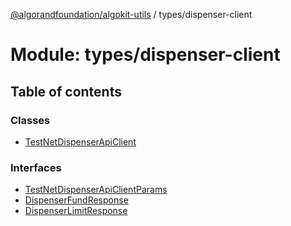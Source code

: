 [@algorandfoundation/algokit-utils](../README.md) / types/dispenser-client

# Module: types/dispenser-client

## Table of contents

### Classes

- [TestNetDispenserApiClient](../classes/types_dispenser_client.TestNetDispenserApiClient.md)

### Interfaces

- [TestNetDispenserApiClientParams](../interfaces/types_dispenser_client.TestNetDispenserApiClientParams.md)
- [DispenserFundResponse](../interfaces/types_dispenser_client.DispenserFundResponse.md)
- [DispenserLimitResponse](../interfaces/types_dispenser_client.DispenserLimitResponse.md)
